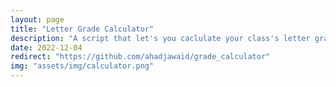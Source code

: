 ```yaml
---
layout: page
title: "Letter Grade Calculator"
description: "A script that let's you caclulate your class's letter grade from your scores and the weightings of you scores."
date: 2022-12-04
redirect: "https://github.com/ahadjawaid/grade_calculator"
img: "assets/img/calculator.png"
---
```

